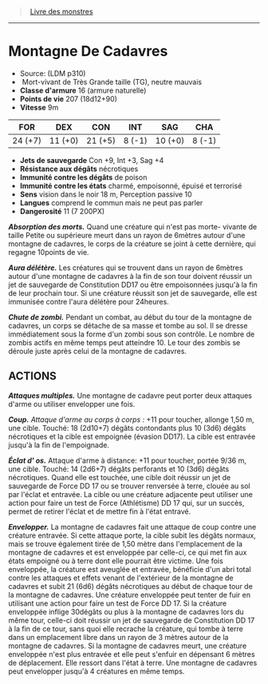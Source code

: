 ﻿> [Livre des monstres](tome_of_beasts.md)

---

# Montagne De Cadavres

- Source: (LDM p310)
-  Mort-vivant de Très Grande taille (TG), neutre mauvais
- **Classe d'armure** 16 (armure naturelle)
- **Points de vie** 207 (18d12+90)
- **Vitesse** 9m

|FOR|DEX|CON|INT|SAG|CHA|
|---|---|---|---|---|---|
|24 (+7)|11 (+0)|21 (+5)|8 (-1)|10 (+0)|8 (-1)|

- **Jets de sauvegarde** Con +9, Int +3, Sag +4
- **Résistance aux dégâts** nécrotiques
- **Immunité contre les dégâts** de poison
- **Immunité contre les états** charmé, empoisonné, épuisé et terrorisé
- **Sens** vision dans le noir 18 m, Perception passive 10
- **Langues** comprend le commun mais ne peut pas parler
- **Dangerosité** 11 (7 200PX)

**_Absorption des morts._** Quand une créature qui n'est pas morte- vivante de taille Petite ou supérieure meurt dans un rayon de 6mètres autour d'une montagne de cadavres, le corps de la créature se joint à cette dernière, qui regagne 10points de vie.

**_Aura délétère._** Les créatures qui se trouvent dans un rayon de 6mètres autour d'une montagne de cadavres à la fin de son tour doivent réussir un jet de sauvegarde de Constitution DD17 ou être empoisonnées jusqu'à la fin de leur prochain tour. Si une créature réussit son jet de sauvegarde, elle est immunisée contre l'aura délétère pour 24heures.

**_Chute de zombi._** Pendant un combat, au début du tour de la montagne de cadavres, un corps se détache de sa masse et tombe au sol. Il se dresse immédiatement sous la forme d'un zombi sous son contrôle. Le nombre de zombis actifs en même temps peut atteindre 10. Le tour des zombis se déroule juste après celui de la montagne de cadavres.

## ACTIONS

**_Attaques multiples._** Une montagne de cadavre peut porter deux attaques d'arme ou utiliser envelopper une fois.

**_Coup._** _Attaque d'arme au corps à corps :_ +11 pour toucher, allonge 1,50 m, une cible. Touché: 18 (2d10+7) dégâts contondants plus 10 (3d6) dégâts nécrotiques et la cible est empoignée (évasion DD17). La cible est entravée jusqu'à la fin de l'empoignade.

**_Éclat d' os._** Attaque d'arme à distance: +11 pour toucher, portée 9/36 m, une cible. Touché: 14 (2d6+7) dégâts perforants et 10 (3d6) dégâts nécrotiques. Quand elle est touchée, une cible doit réussir un jet de sauvegarde de Force DD 17 ou se trouver renversée à terre, clouée au sol par l'éclat et entravée. La cible ou une créature adjacente peut utiliser une action pour faire un test de Force (Athlétisme) DD 17 qui, sur un succès, permet de retirer l'éclat et de mettre fin à l'état entravé.

**_Envelopper._** La montagne de cadavres fait une attaque de coup contre une créature entravée. Si cette attaque porte, la cible subit les dégâts normaux, mais se trouve également tirée de 1,50 mètre dans l'emplacement de la montagne de cadavres et est enveloppée par celle-ci, ce qui met fin aux états empoigné ou à terre dont elle pourrait être victime. Une fois enveloppée, la créature est aveuglée et entravée, bénéficie d'un abri total contre les attaques et effets venant de l'extérieur de la montagne de cadavres et subit 21 (6d6) dégâts nécrotiques au début de chaque tour de la montagne de cadavres. Une créature enveloppée peut tenter de fuir en utilisant une action pour faire un test de Force DD 17. Si la créature enveloppée inflige 30dégâts ou plus à la montagne de cadavres lors du même tour, celle-ci doit réussir un jet de sauvegarde de Constitution DD 17 à la fin de ce tour, sans quoi elle recrache la créature, qui tombe à terre dans un emplacement libre dans un rayon de 3 mètres autour de la montagne de cadavres. Si la montagne de cadavres meurt, une créature enveloppée n'est plus entravée et elle peut s'enfuir en dépensant 6 mètres de déplacement. Elle ressort dans l'état à terre. Une montagne de cadavres peut envelopper jusqu'à 4 créatures en même temps.

